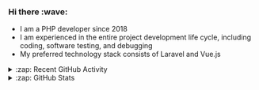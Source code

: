 <h3>Hi there :wave:</h3>

- I am a PHP developer since 2018
- I am experienced in the entire project development life cycle, including coding, software testing, and debugging
- My preferred technology stack consists of Laravel and Vue.js

<details>
  <summary>:zap: Recent GitHub Activity</summary>

<!--RECENT_ACTIVITY:start-->
1. ⬆️ Pushed 1 commit(s) to [stasadev/plugins](https://github.com/stasadev/plugins)<br>
2. 💪 Opened PR [#118](https://github.com/albertlauncher/plugins/pull/118) in [albertlauncher/plugins](https://github.com/albertlauncher/plugins)<br>
3. ❗️ Opened issue [#117](https://github.com/albertlauncher/plugins/issues/117) in [albertlauncher/plugins](https://github.com/albertlauncher/plugins)<br>
4. ⬆️ Pushed 1 commit(s) to [stasadev/bash-scripts](https://github.com/stasadev/bash-scripts)<br>
5. ❗️ Opened issue [#92](https://github.com/Nasller/CodeGlancePro/issues/92) in [Nasller/CodeGlancePro](https://github.com/Nasller/CodeGlancePro)<br>
6. ⬆️ Pushed 1 commit(s) to [stasadev/ddev](https://github.com/stasadev/ddev)<br>
7. ⬆️ Pushed 1 commit(s) to [stasadev/ddev](https://github.com/stasadev/ddev)<br>
8. 💪 Opened PR [#5234](https://github.com/ddev/ddev/pull/5234) in [ddev/ddev](https://github.com/ddev/ddev)<br>
9. ⬆️ Pushed 7 commit(s) to [stasadev/ddev](https://github.com/stasadev/ddev)<br>
10. 👍 Approved [#5216](https://github.com/ddev/ddev/pull/5216#pullrequestreview-1560481454) in [ddev/ddev](https://github.com/ddev/ddev)<br>
<!--RECENT_ACTIVITY:end-->

</details>

<details>
  <summary>:zap: GitHub Stats</summary>

  <picture>
    <source
      srcset="https://github-readme-stats.vercel.app/api?username=stasadev&show_icons=true&count_private=true&include_all_commits=true&hide_border=true&theme=tokyonight"
      media="(prefers-color-scheme: dark)"
    />
    <source
      srcset="https://github-readme-stats.vercel.app/api?username=stasadev&show_icons=true&count_private=true&include_all_commits=true&hide_border=true"
      media="(prefers-color-scheme: light), (prefers-color-scheme: no-preference)"
    />
    <img src="https://github-readme-stats.vercel.app/api?username=stasadev&show_icons=true&count_private=true&include_all_commits=true&hide_border=true" />
  </picture>

</details>
